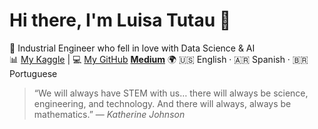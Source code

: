 
# Hi there, I'm Luisa Tutau 👋

💼 Industrial Engineer who fell in love with Data Science & AI  
📊 [My Kaggle](https://www.kaggle.com/luisatutau) | 💻 [My GitHub](https://github.com/Lu31416)
 [**Medium**](https://medium.com/@luisatutau)
🌍 🇺🇸 English · 🇦🇷 Spanish · 🇧🇷 Portuguese

> “We will always have STEM with us… there will always be science, engineering, and technology. And there will always, always be mathematics.” — *Katherine Johnson*
